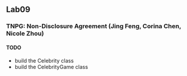 ## Lab09

### TNPG: Non-Disclosure Agreement (Jing Feng, Corina Chen, Nicole Zhou)

#### TODO
- build the Celebrity class
- build the CelebrityGame class
